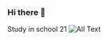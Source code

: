 ### Hi there 👋
Study in school 21
![All Text](https://media.giphy.com/media/kfZfVqxRQ39Bu/giphy.gif)
